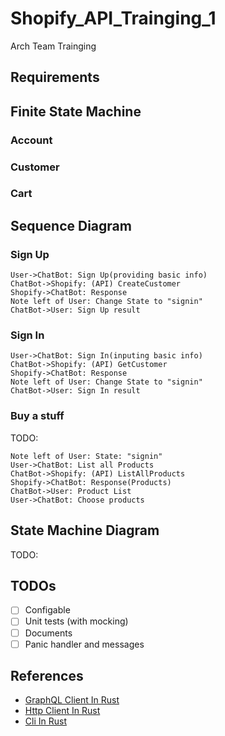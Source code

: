 # Shopify_API_Trainging_1

<!-- [![Github actions Status](https://github.com/graphql-rust/graphql-client/workflows/CI/badge.svg?branch=main&event=push)](https://github.com/graphql-rust/graphql-client/actions) -->

Arch Team Trainging

## Requirements

<!-- TODO: -->

## Finite State Machine

<!-- TODO: -->

### Account

<!-- TODO: -->

### Customer

<!-- TODO: -->

### Cart

<!-- TODO: -->

## Sequence Diagram

### Sign Up

``` sequence-diagrams
User->ChatBot: Sign Up(providing basic info)
ChatBot->Shopify: (API) CreateCustomer
Shopify->ChatBot: Response
Note left of User: Change State to "signin"
ChatBot->User: Sign Up result
```

### Sign In

``` sequence-diagrams
User->ChatBot: Sign In(inputing basic info)
ChatBot->Shopify: (API) GetCustomer
Shopify->ChatBot: Response
Note left of User: Change State to "signin"
ChatBot->User: Sign In result
```

### Buy a stuff

TODO:

``` sequence-diagrams
Note left of User: State: "signin"
User->ChatBot: List all Products
ChatBot->Shopify: (API) ListAllProducts
Shopify->ChatBot: Response(Products)
ChatBot->User: Product List
User->ChatBot: Choose products
```

## State Machine Diagram

TODO:

## TODOs

- [ ] Configable
- [ ] Unit tests (with mocking)
- [ ] Documents
- [ ] Panic handler and messages

## References

- [GraphQL Client In Rust](https://github.com/graphql-rust/graphql-client)
- [Http Client In Rust](https://github.com/seanmonstar/reqwest)
- [Cli In Rust](https://rust-cli.github.io/book/index.html)
